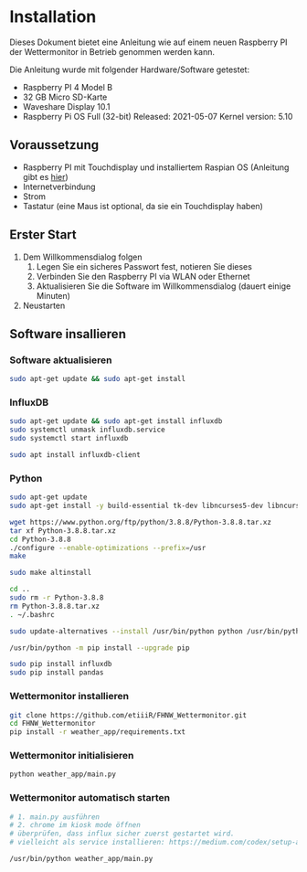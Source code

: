 # Installation
Dieses Dokument bietet eine Anleitung wie auf einem neuen Raspberry PI der Wettermonitor in Betrieb genommen werden kann.


Die Anleitung wurde mit folgender Hardware/Software getestet:
 - Raspberry PI 4 Model B
 - 32 GB Micro SD-Karte 
 - Waveshare Display 10.1
 - Raspberry Pi OS Full (32-bit) Released: 2021-05-07 Kernel version: 5.10


## Voraussetzung
 - Raspberry PI mit Touchdisplay und installiertem Raspian OS (Anleitung gibt es [hier](https://www.raspberrypi.com/documentation/computers/getting-started.html#using-raspberry-pi-imager))
 - Internetverbindung
 - Strom
 - Tastatur (eine Maus ist optional, da sie ein Touchdisplay haben)


## Erster Start
1. Dem Willkommensdialog folgen
   1. Legen Sie ein sicheres Passwort fest, notieren Sie dieses
   2. Verbinden Sie den Raspberry PI via WLAN oder Ethernet
   3. Aktualisieren Sie die Software im Willkommensdialog (dauert einige Minuten)
2. Neustarten

## Software insallieren
### Software aktualisieren
```bash
sudo apt-get update && sudo apt-get install
```

### InfluxDB
```bash
sudo apt-get update && sudo apt-get install influxdb
sudo systemctl unmask influxdb.service
sudo systemctl start influxdb

sudo apt install influxdb-client
```

### Python
```bash
sudo apt-get update
sudo apt-get install -y build-essential tk-dev libncurses5-dev libncursesw5-dev libreadline6-dev libdb5.3-dev libgdbm-dev libsqlite3-dev libssl-dev libbz2-dev libexpat1-dev liblzma-dev zlib1g-dev libffi-dev

wget https://www.python.org/ftp/python/3.8.8/Python-3.8.8.tar.xz
tar xf Python-3.8.8.tar.xz
cd Python-3.8.8
./configure --enable-optimizations --prefix=/usr
make

sudo make altinstall

cd ..
sudo rm -r Python-3.8.8
rm Python-3.8.8.tar.xz
. ~/.bashrc

sudo update-alternatives --install /usr/bin/python python /usr/bin/python3.8 1

/usr/bin/python -m pip install --upgrade pip

sudo pip install influxdb
sudo pip install pandas
```

### Wettermonitor installieren
```bash
git clone https://github.com/etiiiR/FHNW_Wettermonitor.git
cd FHNW_Wettermonitor
pip install -r weather_app/requirements.txt
```

### Wettermonitor initialisieren
```bash
python weather_app/main.py
```

### Wettermonitor automatisch starten
```bash
# 1. main.py ausführen
# 2. chrome im kiosk mode öffnen
# überprüfen, dass influx sicher zuerst gestartet wird.
# vielleicht als service installieren: https://medium.com/codex/setup-a-python-script-as-a-service-through-systemctl-systemd-f0cc55a42267

/usr/bin/python weather_app/main.py

```

```bash
```
